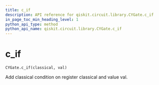 ```yaml
---
title: c_if
description: API reference for qiskit.circuit.library.CYGate.c_if
in_page_toc_min_heading_level: 1
python_api_type: method
python_api_name: qiskit.circuit.library.CYGate.c_if
---
```


# c\_if

<span id="qiskit.circuit.library.CYGate.c_if" />

`CYGate.c_if(classical, val)`

Add classical condition on register classical and value val.

